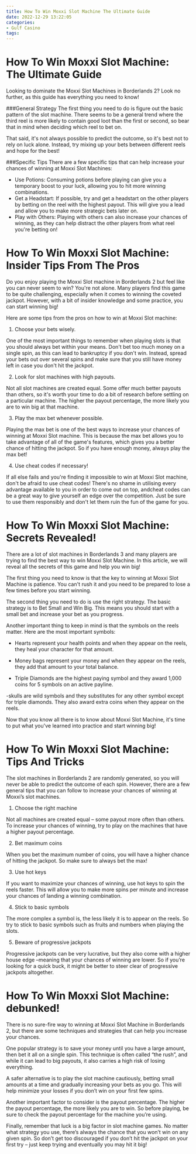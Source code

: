 ```yaml
---
title: How To Win Moxxi Slot Machine The Ultimate Guide
date: 2022-12-29 13:22:05
categories:
- Gulf Casino
tags:
---
```



#  How To Win Moxxi Slot Machine: The Ultimate Guide

Looking to dominate the Moxxi Slot Machines in Borderlands 2? Look no further, as this guide has everything you need to know!

###General Strategy
The first thing you need to do is figure out the basic pattern of the slot machine. There seems to be a general trend where the third reel is more likely to contain good loot than the first or second, so bear that in mind when deciding which reel to bet on.

That said, it's not always possible to predict the outcome, so it's best not to rely on luck alone. Instead, try mixing up your bets between different reels and hope for the best!

###Specific Tips
There are a few specific tips that can help increase your chances of winning at Moxxi Slot Machines:
- Use Potions: Consuming potions before playing can give you a temporary boost to your luck, allowing you to hit more winning combinations.
- Get a Headstart: If possible, try and get a headstart on the other players by betting on the reel with the highest payout. This will give you a lead and allow you to make more strategic bets later on.
- Play with Others: Playing with others can also increase your chances of winning, as they can help distract the other players from what reel you're betting on!

#  How To Win Moxxi Slot Machine: Insider Tips From The Pros

Do you enjoy playing the Moxxi Slot machine in Borderlands 2 but feel like you can never seem to win? You're not alone. Many players find this game to be quite challenging, especially when it comes to winning the coveted jackpot. However, with a bit of insider knowledge and some practice, you can start winning big!

Here are some tips from the pros on how to win at Moxxi Slot machine:

1. Choose your bets wisely.

One of the most important things to remember when playing slots is that you should always bet within your means. Don't bet too much money on a single spin, as this can lead to bankruptcy if you don't win. Instead, spread your bets out over several spins and make sure that you still have money left in case you don't hit the jackpot.

2. Look for slot machines with high payouts.

Not all slot machines are created equal. Some offer much better payouts than others, so it's worth your time to do a bit of research before settling on a particular machine. The higher the payout percentage, the more likely you are to win big at that machine.

3. Play the max bet whenever possible.

Playing the max bet is one of the best ways to increase your chances of winning at Moxxi Slot machine. This is because the max bet allows you to take advantage of all of the game's features, which gives you a better chance of hitting the jackpot. So if you have enough money, always play the max bet!

4. Use cheat codes if necessary!

If all else fails and you're finding it impossible to win at Moxxi Slot machine, don't be afraid to use cheat codes! There's no shame in utilising every advantage available to you in order to come out on top, andcheat codes can be a great way to give yourself an edge over the competition. Just be sure to use them responsibly and don't let them ruin the fun of the game for you.

#  How To Win Moxxi Slot Machine: Secrets Revealed!

There are a lot of slot machines in Borderlands 3 and many players are trying to find the best way to win Moxxi Slot Machine. In this article, we will reveal all the secrets of this game and help you win big!

The first thing you need to know is that the key to winning at Moxxi Slot Machine is patience. You can't rush it and you need to be prepared to lose a few times before you start winning.

The second thing you need to do is use the right strategy. The basic strategy is to Bet Small and Win Big. This means you should start with a small bet and increase your bet as you progress.

Another important thing to keep in mind is that the symbols on the reels matter. Here are the most important symbols:

- Hearts represent your health points and when they appear on the reels, they heal your character for that amount.

- Money bags represent your money and when they appear on the reels, they add that amount to your total balance.

- Triple Diamonds are the highest paying symbol and they award 1,000 coins for 5 symbols on an active payline.

-skulls are wild symbols and they substitutes for any other symbol except for triple diamonds. They also award extra coins when they appear on the reels.

Now that you know all there is to know about Moxxi Slot Machine, it's time to put what you've learned into practice and start winning big!

#  How To Win Moxxi Slot Machine: Tips And Tricks

The slot machines in Borderlands 2 are randomly generated, so you will never be able to predict the outcome of each spin. However, there are a few general tips that you can follow to increase your chances of winning at Moxxi’s slot machines.

1. Choose the right machine

Not all machines are created equal – some payout more often than others. To increase your chances of winning, try to play on the machines that have a higher payout percentage.

2. Bet maximum coins

When you bet the maximum number of coins, you will have a higher chance of hitting the jackpot. So make sure to always bet the max!

3. Use hot keys

If you want to maximize your chances of winning, use hot keys to spin the reels faster. This will allow you to make more spins per minute and increase your chances of landing a winning combination.

4. Stick to basic symbols

The more complex a symbol is, the less likely it is to appear on the reels. So try to stick to basic symbols such as fruits and numbers when playing the slots.

5. Beware of progressive jackpots

Progressive jackpots can be very lucrative, but they also come with a higher house edge –meaning that your chances of winning are lower. So if you’re looking for a quick buck, it might be better to steer clear of progressive jackpots altogether.

#  How To Win Moxxi Slot Machine: debunked!

There is no sure-fire way to winning at Moxxi Slot Machine in Borderlands 2, but there are some techniques and strategies that can help you increase your chances.

One popular strategy is to save your money until you have a large amount, then bet it all on a single spin. This technique is often called “the rush”, and while it can lead to big payouts, it also carries a high risk of losing everything.

A safer alternative is to play the slot machine cautiously, betting small amounts at a time and gradually increasing your bets as you go. This will help minimize your losses if you don’t win on your first few spins.

Another important factor to consider is the payout percentage. The higher the payout percentage, the more likely you are to win. So before playing, be sure to check the payout percentage for the machine you’re using.

Finally, remember that luck is a big factor in slot machine games. No matter what strategy you use, there’s always the chance that you won’t win on any given spin. So don’t get too discouraged if you don’t hit the jackpot on your first try – just keep trying and eventually you may hit it big!